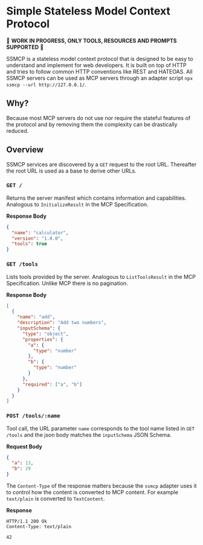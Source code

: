 # Simple Stateless Model Context Protocol

🚧 **WORK IN PROGRESS, ONLY TOOLS, RESOURCES AND PROMPTS SUPPORTED** 🚧

SSMCP is a stateless model context protocol that is designed to be easy to
understand and implement for web developers. It is built on top of HTTP
and tries to follow common HTTP conventions like REST and HATEOAS. All
SSMCP servers can be used as MCP servers through an adapter script
`npx ssmcp --url http://127.0.0.1/`.

## Why?

Because most MCP servers do not use nor require the stateful features
of the protocol and by removing them the complexity can be drastically
reduced.

## Overview

SSMCP services are discovered by a `GET` request to the root
URL. Thereafter the root URL is used as a base to derive other URLs.

### `GET /`

Returns the server manifest which contains information and
capabilities. Analogous to `InitializeResult` in the MCP Specification.

**Response Body**

```json
{
  "name": "calculator",
  "version": "1.0.0",
  "tools": true
}
```

### `GET /tools`

Lists tools provided by the server. Analogous to `ListToolsResult`
in the MCP Specification. Unlike MCP there is no pagination.

**Response Body**

```json
[
  {
    "name": "add",
    "description": "Add two numbers",
    "inputSchema": {
      "type": "object",
      "properties": {
        "a": {
          "type": "number"
        },
        "b": {
          "type": "number"
        }
      },
      "required": ["a", "b"]
    }
  }
]
```

### `POST /tools/:name`

Tool call, the URL parameter `name` corresponds to the tool name listed
in `GET /tools` and the json body matches the `inputSchema` JSON Schema.

**Request Body**

```json
{
  "a": 13,
  "b": 29
}
```

The `Content-Type` of the response matters because the `ssmcp` adapter
uses it to control how the content is converted to MCP content. For
example `text/plain` is converted to `TextContent`.

**Response**

```http
HTTP/1.1 200 Ok
Content-Type: text/plain

42
```
